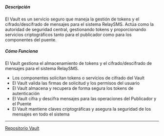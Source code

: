 ##### Descripción

El Vault es un servicio seguro que maneja la gestión de tokens y el cifrado/descifrado de mensajes para el sistema RelaySMS. Actúa como la autoridad de seguridad central, gestionando tokens y proporcionando servicios criptográficos tanto para el publicador como para los componentes del puente.

##### Cómo Funciona

El Vault gestiona el almacenamiento de tokens y el cifrado/descifrado de mensajes para el sistema RelaySMS.

- Los componentes solicitan tokens o servicios de cifrado del Vault
- El Vault valida las firmas de solicitud y los permisos del usuario
- El Vault almacena y recupera de forma segura los tokens de autenticación
- El Vault cifra y descifra mensajes para las operaciones del Publicador y el Puente
- El Vault mantiene claves criptográficas y asegura la seguridad de los mensajes en todo el sistema

---

[Repositorio Vault](https://github.com/smswithoutborders/RelaySMS-Vault)
